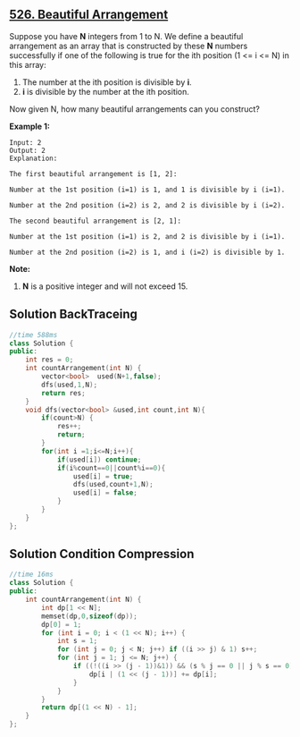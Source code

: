 ## [526. Beautiful Arrangement](https://leetcode-cn.com/problems/beautiful-arrangement/)

Suppose you have **N** integers from 1 to N. We define a beautiful arrangement as an array that is constructed by these **N** numbers successfully if one of the following is true for the ith position (1 <= i <= N) in this array:

1. The number at the ith position is divisible by **i**.
2. **i** is divisible by the number at the ith position.

 

Now given N, how many beautiful arrangements can you construct?

**Example 1:**

```
Input: 2
Output: 2
Explanation: 

The first beautiful arrangement is [1, 2]:

Number at the 1st position (i=1) is 1, and 1 is divisible by i (i=1).

Number at the 2nd position (i=2) is 2, and 2 is divisible by i (i=2).

The second beautiful arrangement is [2, 1]:

Number at the 1st position (i=1) is 2, and 2 is divisible by i (i=1).

Number at the 2nd position (i=2) is 1, and i (i=2) is divisible by 1.
```

 

**Note:**

1. **N** is a positive integer and will not exceed 15.

 

## Solution BackTraceing

```c++
//time 588ms
class Solution {
public:
    int res = 0;
    int countArrangement(int N) {
        vector<bool>  used(N+1,false);
        dfs(used,1,N);
        return res;
    }
    void dfs(vector<bool> &used,int count,int N){
        if(count>N) {
            res++;
            return;
        }
        for(int i =1;i<=N;i++){
            if(used[i]) continue;
            if(i%count==0||count%i==0){
                used[i] = true;
                dfs(used,count+1,N);
                used[i] = false;
            }
        }
    }
};
```



## Solution Condition Compression

```c++
//time 16ms
class Solution {
public:
    int countArrangement(int N) {
        int dp[1 << N];
        memset(dp,0,sizeof(dp));
        dp[0] = 1;
        for (int i = 0; i < (1 << N); i++) {
            int s = 1;
            for (int j = 0; j < N; j++) if ((i >> j) & 1) s++;
            for (int j = 1; j <= N; j++) {
                if ((!((i >> (j - 1))&1)) && (s % j == 0 || j % s == 0)) {
                    dp[i | (1 << (j - 1))] += dp[i];
                }
            }
        }
        return dp[(1 << N) - 1];
    }
};
```


